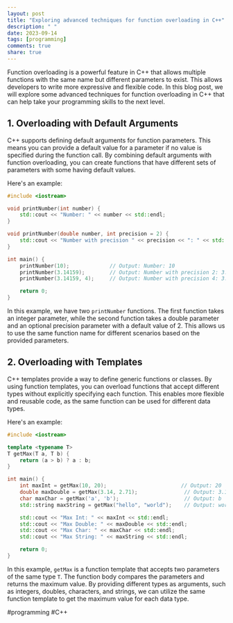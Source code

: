```yaml
---
layout: post
title: "Exploring advanced techniques for function overloading in C++"
description: " "
date: 2023-09-14
tags: [programming]
comments: true
share: true
---
```


Function overloading is a powerful feature in C++ that allows multiple functions with the same name but different parameters to exist. This allows developers to write more expressive and flexible code. In this blog post, we will explore some advanced techniques for function overloading in C++ that can help take your programming skills to the next level.

## 1. Overloading with Default Arguments

C++ supports defining default arguments for function parameters. This means you can provide a default value for a parameter if no value is specified during the function call. By combining default arguments with function overloading, you can create functions that have different sets of parameters with some having default values.

Here's an example:

```cpp
#include <iostream>

void printNumber(int number) {
    std::cout << "Number: " << number << std::endl;
}

void printNumber(double number, int precision = 2) {
    std::cout << "Number with precision " << precision << ": " << std::fixed << std::setprecision(precision) << number << std::endl;
}

int main() {
    printNumber(10);             // Output: Number: 10
    printNumber(3.14159);        // Output: Number with precision 2: 3.14
    printNumber(3.14159, 4);     // Output: Number with precision 4: 3.1416

    return 0;
}
```

In this example, we have two `printNumber` functions. The first function takes an integer parameter, while the second function takes a double parameter and an optional precision parameter with a default value of 2. This allows us to use the same function name for different scenarios based on the provided parameters.

## 2. Overloading with Templates

C++ templates provide a way to define generic functions or classes. By using function templates, you can overload functions that accept different types without explicitly specifying each function. This enables more flexible and reusable code, as the same function can be used for different data types.

Here's an example:

```cpp
#include <iostream>

template <typename T>
T getMax(T a, T b) {
    return (a > b) ? a : b;
}

int main() {
    int maxInt = getMax(10, 20);                        // Output: 20
    double maxDouble = getMax(3.14, 2.71);               // Output: 3.14
    char maxChar = getMax('a', 'b');                     // Output: b
    std::string maxString = getMax("hello", "world");    // Output: world

    std::cout << "Max Int: " << maxInt << std::endl;
    std::cout << "Max Double: " << maxDouble << std::endl;
    std::cout << "Max Char: " << maxChar << std::endl;
    std::cout << "Max String: " << maxString << std::endl;

    return 0;
}
```

In this example, `getMax` is a function template that accepts two parameters of the same type `T`. The function body compares the parameters and returns the maximum value. By providing different types as arguments, such as integers, doubles, characters, and strings, we can utilize the same function template to get the maximum value for each data type.

#programming #C++